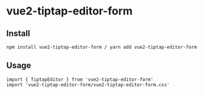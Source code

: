 # vue2-tiptap-editor-form

## Install
```
npm install vue2-tiptap-editor-form / yarn add vue2-tiptap-editor-form
```
## Usage
```
import { TiptapEditor } from 'vue2-tiptap-editor-form'
import 'vue2-tiptap-editor-form/vue2-tiptap-editor-form.css'




